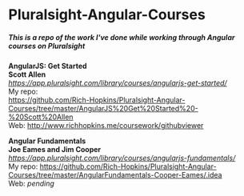 # Pluralsight-Angular-Courses
##### This is a repo of the work I've done while working through Angular courses on Pluralsight

**AngularJS: Get Started**  
**Scott Allen**  
_https://app.pluralsight.com/library/courses/angularjs-get-started/_  
My repo:  
https://github.com/Rich-Hopkins/Pluralsight-Angular-Courses/tree/master/AngularJS%20Get%20Started%20-%20Scott%20Allen  
Web: http://www.richhopkins.me/coursework/githubviewer

**Angular Fundamentals**  
**Joe Eames and Jim Cooper**  
_https://app.pluralsight.com/library/courses/angularjs-fundamentals/_  
My repo: https://github.com/Rich-Hopkins/Pluralsight-Angular-Courses/tree/master/AngularFundamentals-Cooper-Eames/.idea  
Web: _pending_